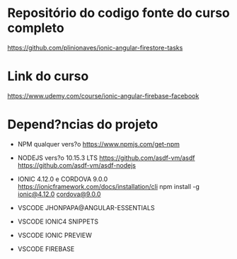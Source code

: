 # Repositório do codigo fonte do curso completo

https://github.com/plinionaves/ionic-angular-firestore-tasks

# Link do curso

https://www.udemy.com/course/ionic-angular-firebase-facebook

# Depend?ncias do projeto

- NPM qualquer vers?o
https://www.npmjs.com/get-npm

- NODEJS vers?o 10.15.3 LTS
https://github.com/asdf-vm/asdf
https://github.com/asdf-vm/asdf-nodejs

- IONIC 4.12.0 e CORDOVA 9.0.0
https://ionicframework.com/docs/installation/cli
npm install -g ionic@4.12.0 cordova@9.0.0

- VSCODE JHONPAPA@ANGULAR-ESSENTIALS
- VSCODE IONIC4 SNIPPETS
- VSCODE IONIC PREVIEW
- VSCODE FIREBASE
